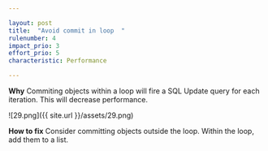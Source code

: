 ```yaml
---

layout: post
title:  "Avoid commit in loop  "
rulenumber: 4
impact_prio: 3
effort_prio: 5
characteristic: Performance

---
```


**Why**
Commiting objects within a loop will fire a SQL Update query for each iteration. This will decrease performance.

![29.png]({{ site.url }}/assets/29.png)

**How to fix**
Consider committing objects outside the loop. Within the loop, add them to a list.

